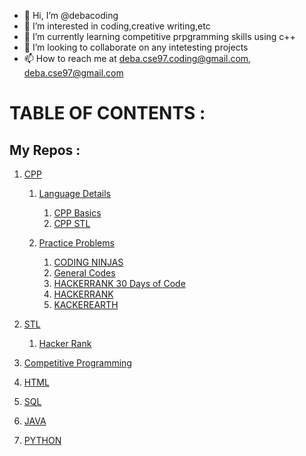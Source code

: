 - 👋 Hi, I’m @debacoding
- 👀 I’m interested in coding,creative writing,etc
- 🌱 I’m currently learning competitive prpgramming skills using c++
- 💞️ I’m looking to collaborate on any intetesting projects 
- 📫 How to reach me at deba.cse97.coding@gmail.com, deba.cse97@gmail.com

<!---
debacoding/debacoding is a ✨ special ✨ repository because its `README.md` (this file) appears on your GitHub profile.
You can click the Preview link to take a look at your changes.
--->

# TABLE OF CONTENTS : 
## My Repos :
1. [CPP](https://github.com/debacoding/CPP)
   1. [Language Details](https://github.com/debacoding/CPP/tree/main/Language%20Details)
      1. [CPP Basics](https://github.com/debacoding/CPP/tree/main/Language%20Details/CPP%20Basics)
      2. [CPP STL](https://github.com/debacoding/CPP/tree/main/Language%20Details/CPP%20STL)
     
   2. [Practice Problems](https://github.com/debacoding/CPP/tree/main/Practice%20Problems)
      1. [CODING NINJAS](https://github.com/debacoding/CPP/tree/main/Practice%20Problems/CODING%20NINJAS)
      2. [General Codes](https://github.com/debacoding/CPP/tree/main/Practice%20Problems/GENERAL%20CODES)
      3. [HACKERRANK 30 Days of Code](https://github.com/debacoding/CPP/tree/main/Practice%20Problems/HACKERRANK%2030%20Days%20of%20Code)
      4. [HACKERRANK](https://github.com/debacoding/CPP/tree/main/Practice%20Problems/HACKERRANK)
      5. [KACKEREARTH](https://github.com/debacoding/CPP/tree/main/Practice%20Problems/HACKEREARTH)
2. [STL](https://github.com/debacoding/STL)
   1. [Hacker Rank]()
3. [Competitive Programming](https://github.com/debacoding/Competitive-Programming)
  
4. [HTML](https://github.com/debacoding/HTML)
  
5. [SQL](https://github.com/debacoding/SQL)
   
6. [JAVA](https://github.com/debacoding/JAVA)
   
7. [PYTHON](https://github.com/debacoding/PYTHON)
   








